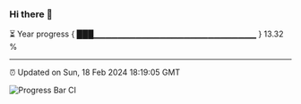 ### Hi there 👋

⏳ Year progress { ███▁▁▁▁▁▁▁▁▁▁▁▁▁▁▁▁▁▁▁▁▁▁▁▁▁▁▁ } 13.32 %

---

⏰ Updated on Sun, 18 Feb 2024 18:19:05 GMT

![Progress Bar CI](https://github.com/ZhaoGui/ZhaoGui/workflows/Progress%20Bar%20CI/badge.svg)
